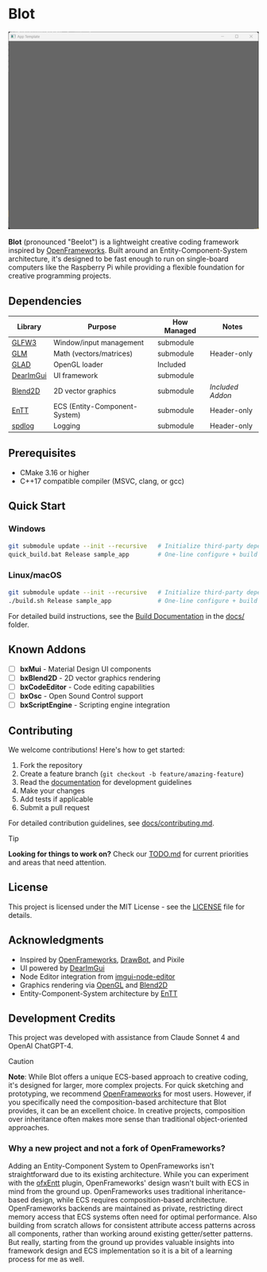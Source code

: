 # Blot

![preview](apps/appTemplate/img/preview.png)

**Blot** (pronounced "Beelot") is a lightweight creative coding framework inspired by [OpenFrameworks]. Built around an Entity-Component-System architecture, it's designed to be fast enough to run on single-board computers like the Raspberry Pi while providing a flexible foundation for creative programming projects.


## Dependencies

| Library     | Purpose                        | How Managed   | Notes             |
|-------------|--------------------------------|---------------|-------------------|
| [GLFW3]     | Window/input management        | submodule     |                   |
| [GLM]       | Math (vectors/matrices)        | submodule     | Header-only       |
| [GLAD]      | OpenGL loader                  | Included      |                   |
| [DearImGui] | UI framework                   | submodule     |                   |
| [Blend2D]   | 2D vector graphics             | submodule     | *Included Addon*  |
| [EnTT]      | ECS (Entity-Component-System)  | submodule     | Header-only       |
| [spdlog]    | Logging                        | submodule     | Header-only       |

## Prerequisites

- CMake 3.16 or higher
- C++17 compatible compiler (MSVC, clang, or gcc)

## Quick Start

### Windows
```bash
git submodule update --init --recursive   # Initialize third-party dependencies
quick_build.bat Release sample_app        # One-line configure + build
```

### Linux/macOS
```bash
git submodule update --init --recursive   # Initialize third-party dependencies
./build.sh Release sample_app             # One-line configure + build
```

For detailed build instructions, see the [Build Documentation](./docs/build_instructions.md) in the [docs/](./docs) folder.

## Known Addons

- [ ] **bxMui** - Material Design UI components
- [ ] **bxBlend2D** - 2D vector graphics rendering
- [ ] **bxCodeEditor** - Code editing capabilities
- [ ] **bxOsc** - Open Sound Control support
- [ ] **bxScriptEngine** - Scripting engine integration

## Contributing

We welcome contributions! Here's how to get started:

1. Fork the repository
2. Create a feature branch (`git checkout -b feature/amazing-feature`)
3. Read the [documentation](docs/) for development guidelines
4. Make your changes
5. Add tests if applicable
6. Submit a pull request

For detailed contribution guidelines, see [docs/contributing.md](docs/contributing.md).

> [!TIP]
> **Looking for things to work on?** Check our [TODO.md](./TODO.md) for current priorities and areas that need attention.

## License

This project is licensed under the MIT License - see the [LICENSE](LICENSE) file for details.

## Acknowledgments

- Inspired by [OpenFrameworks], [DrawBot], and Pixile
- UI powered by [DearImGui]
- Node Editor integration from [imgui-node-editor](https://github.com/thedmd/imgui-node-editor)
- Graphics rendering via [OpenGL](https://www.opengl.org/) and [Blend2D]
- Entity-Component-System architecture by [EnTT]

## Development Credits

This project was developed with assistance from Claude Sonnet 4 and OpenAI ChatGPT-4.

> [!CAUTION]
> **Note**: While Blot offers a unique ECS-based approach to creative coding, it's designed for larger, more complex projects. For quick sketching and prototyping, we recommend [OpenFrameworks] for most users. However, if you specifically need the composition-based architecture that Blot provides, it can be an excellent choice. In creative projects, composition over inheritance often makes more sense than traditional object-oriented approaches.

### Why a new project and not a fork of OpenFrameworks?

Adding an Entity-Component System to OpenFrameworks isn't straightforward due to its existing architecture. While you can experiment with the [ofxEntt](https://github.com/ofxyz/ofxEnTT) plugin, OpenFrameworks' design wasn't built with ECS in mind from the ground up. OpenFrameworks uses traditional inheritance-based design, while ECS requires composition-based architecture. OpenFrameworks backends are maintained as private, restricting direct memory access that ECS systems often need for optimal performance. Also building from scratch allows for consistent attribute access patterns across all components, rather than working around existing getter/setter patterns. But really, starting from the ground up provides valuable insights into framework design and ECS implementation so it is a bit of a learning process for me as well.

[OpenFrameworks]: https://openframeworks.cc/
[DrawBot]: https://drawbot.com/
[GLFW3]: https://github.com/glfw/glfw
[FreeType]: https://gitlab.freedesktop.org/freetype/freetype
[GLM]: https://github.com/g-truc/glm
[GLAD]: https://github.com/Dav1dde/glad
[DearImGui]: https://github.com/ocornut/imgui
[Blend2D]: https://github.com/blend2d/blend2d
[EnTT]: https://github.com/skypjack/entt
[spdlog]: https://github.com/gabime/spdlog
